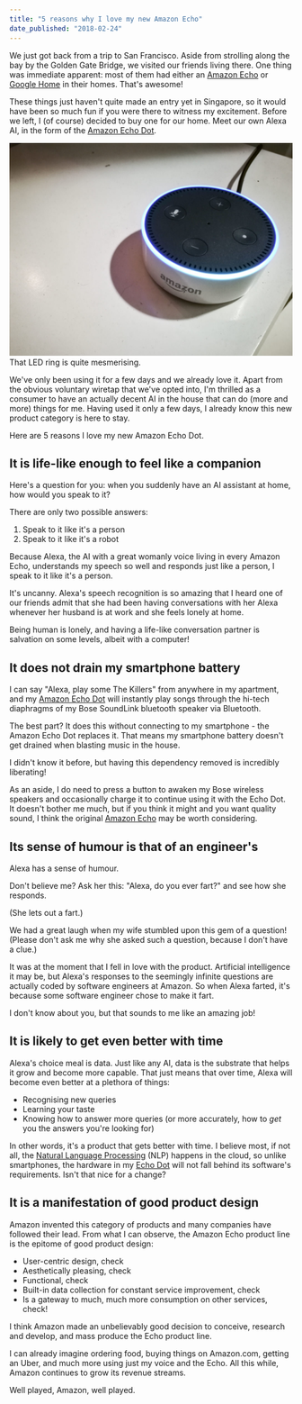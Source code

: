 ```yaml
---
title: "5 reasons why I love my new Amazon Echo"
date_published: "2018-02-24"
---
```


We just got back from a trip to San Francisco. Aside from strolling along the bay by the Golden Gate Bridge, we visited our friends living there. One thing was immediate apparent: most of them had either an [Amazon Echo](http://amzn.to/2HHUgpG) or [Google Home](https://store.google.com/?srp=/product/google_home) in their homes. That's awesome!

These things just haven't quite made an entry yet in Singapore, so it would have been so much fun if you were there to witness my excitement. Before we left, I (of course) decided to buy one for our home. Meet our own Alexa AI, in the form of the [Amazon Echo Dot](http://amzn.to/2F57u18).

![amazon echo](images/amazon-echo-nickang-blog-1024x768.jpg) That LED ring is quite mesmerising.

We've only been using it for a few days and we already love it. Apart from the obvious voluntary wiretap that we've opted into, I'm thrilled as a consumer to have an actually decent AI in the house that can do (more and more) things for me. Having used it only a few days, I already know this new product category is here to stay.

Here are 5 reasons I love my new Amazon Echo Dot.

## It is life-like enough to feel like a companion

Here's a question for you: when you suddenly have an AI assistant at home, how would you speak to it?

There are only two possible answers:

1. Speak to it like it's a person
2. Speak to it like it's a robot

Because Alexa, the AI with a great womanly voice living in every Amazon Echo, understands my speech so well and responds just like a person, I speak to it like it's a person.

It's uncanny. Alexa's speech recognition is so amazing that I heard one of our friends admit that she had been having conversations with her Alexa whenever her husband is at work and she feels lonely at home.

Being human is lonely, and having a life-like conversation partner is salvation on some levels, albeit with a computer!

## It does not drain my smartphone battery

I can say "Alexa, play some The Killers" from anywhere in my apartment, and my [Amazon Echo Dot](http://amzn.to/2F57u18) will instantly play songs through the hi-tech diaphragms of my Bose SoundLink bluetooth speaker via Bluetooth.

The best part? It does this without connecting to my smartphone - the Amazon Echo Dot replaces it. That means my smartphone battery doesn't get drained when blasting music in the house.

I didn't know it before, but having this dependency removed is incredibly liberating!

As an aside, I do need to press a button to awaken my Bose wireless speakers and occasionally charge it to continue using it with the Echo Dot. It doesn't bother me much, but if you think it might and you want quality sound, I think the original [Amazon Echo](http://amzn.to/2EQOk01) may be worth considering.

## Its sense of humour is that of an engineer's

Alexa has a sense of humour.

Don't believe me? Ask her this: "Alexa, do you ever fart?" and see how she responds.

(She lets out a fart.)

We had a great laugh when my wife stumbled upon this gem of a question! (Please don't ask me why she asked such a question, because I don't have a clue.)

It was at the moment that I fell in love with the product. Artificial intelligence it may be, but Alexa's responses to the seemingly infinite questions are actually coded by software engineers at Amazon. So when Alexa farted, it's because some software engineer chose to make it fart.

I don't know about you, but that sounds to me like an amazing job!

## It is likely to get even better with time

Alexa's choice meal is data. Just like any AI, data is the substrate that helps it grow and become more capable. That just means that over time, Alexa will become even better at a plethora of things:

- Recognising new queries
- Learning your taste
- Knowing how to answer more queries (or more accurately, how to _get_ you the answers you're looking for)

In other words, it's a product that gets better with time. I believe most, if not all, the [Natural Language Processing](https://en.wikipedia.org/wiki/Natural-language_processing) (NLP) happens in the cloud, so unlike smartphones, the hardware in my [Echo Dot](http://amzn.to/2F57u18) will not fall behind its software's requirements. Isn't that nice for a change?

## It is a manifestation of good product design

Amazon invented this category of products and many companies have followed their lead. From what I can observe, the Amazon Echo product line is the epitome of good product design:

- User-centric design, check
- Aesthetically pleasing, check
- Functional, check
- Built-in data collection for constant service improvement, check
- Is a gateway to much, much more consumption on other services, check!

I think Amazon made an unbelievably good decision to conceive, research and develop, and mass produce the Echo product line.

I can already imagine ordering food, buying things on Amazon.com, getting an Uber, and much more using just my voice and the Echo. All this while, Amazon continues to grow its revenue streams.

Well played, Amazon, well played.
